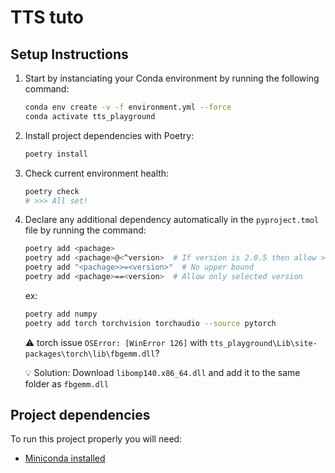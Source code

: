 # TTS tuto

## Setup Instructions

1. Start by instanciating your Conda environment by running the following command:

    ```sh
    conda env create -v -f environment.yml --force
    conda activate tts_playground
    ```

2. Install project dependencies with Poetry:

    ```sh
    poetry install
    ```

3. Check current environment health:

    ```sh
    poetry check
    # >>> All set!
    ```

4. Declare any additional dependency automatically in the `pyproject.tmol` file by running the command:

    ```sh
    poetry add <pachage>
    poetry add <pachage>@<^version>  # If version is 2.0.5 then allow >=2.0.5, <3.0.0 versions
    poetry add "<pachage>>=<version>"  # No upper bound
    poetry add <pachage>==<version>  # Allow only selected version
    ```

    ex:

    ```sh
    poetry add numpy
    poetry add torch torchvision torchaudio --source pytorch
    ```

    ⚠️ torch issue `OSError: [WinError 126]` with `tts_playground\Lib\site-packages\torch\lib\fbgemm.dll`?

    💡 Solution: Download `libomp140.x86_64.dll` and add it to the same folder as `fbgemm.dll`

## Project dependencies

To run this project properly you will need:

- [Miniconda installed](https://docs.anaconda.com/free/miniconda)
